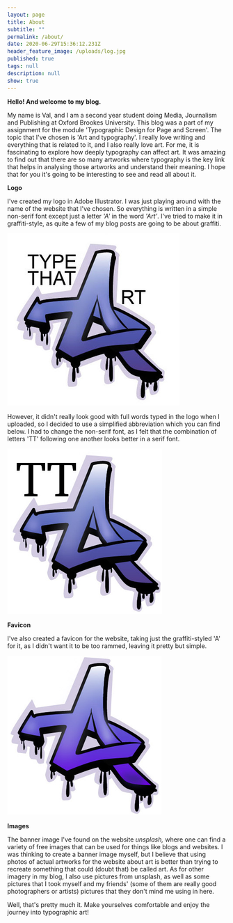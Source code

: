 ```yaml
---
layout: page
title: About
subtitle: ""
permalink: /about/
date: 2020-06-29T15:36:12.231Z
header_feature_image: /uploads/log.jpg
published: true
tags: null
description: null
show: true
---
```

**Hello! And welcome to my blog.** 

My name is Val, and I am a second year student doing Media, Journalism and Publishing at Oxford Brookes University. This blog was a part of my assignment for the module 'Typographic Design for Page and Screen'. The topic that I've chosen is 'Art and typography'. I really love writing and everything that is related to it, and I also really love art. For me, it is fascinating to explore how deeply typography can affect art. It was amazing to find out that there are so many artworks where typography is the key link that helps in analysing those artworks and understand their meaning. I hope that for you it's going to be interesting to see and read all about it. 



**Logo**

I've created my logo in Adobe Illustrator. I was just playing around with the name of the website that I've chosen. So everything is written in a simple non-serif font except just a letter *'A'* in the word *'Art'*. I've tried to make it in graffiti-style, as quite a few of my blog posts are going to be about graffiti. 

![](../uploads/logooooo1-option.jpg "first option logo")

However, it didn't really look good with full words typed in the logo when I uploaded, so I decided to use a simplified abbreviation which you can find below. I had to change the non-serif font, as I felt that the combination of letters 'TT' following one another looks better in a serif font. 

![](../uploads/logo-second-option.jpg "final logo")



**Favicon**

I've also created a favicon for the website, taking just the graffiti-styled 'A' for it, as I didn't want it to be too rammed, leaving it pretty but simple. 

![](../uploads/favicon-1-.jpg)



**Images**

The banner image I've found on the website *unsplash,* where one can find a variety of free images that can be used for things like blogs and websites. I was thinking to create a banner image myself, but I believe that using photos of actual artworks for the website about art is better than trying to recreate something that could (doubt that) be called art. As for other imagery in my blog, I also use pictures from unsplash, as well as some pictures that I took myself and my friends' (some of them are really good photographers or artists) pictures that they don't mind me using in here. 



Well, that's pretty much it. Make yourselves comfortable and enjoy the journey into typographic art!